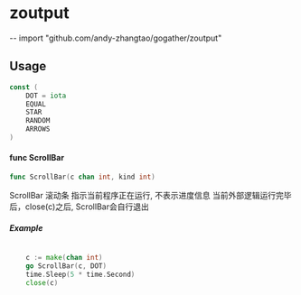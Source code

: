 # zoutput
--
    import "github.com/andy-zhangtao/gogather/zoutput"


## Usage

```go
const (
	DOT = iota
	EQUAL
	STAR
	RANDOM
	ARROWS
)
```

#### func  ScrollBar

```go
func ScrollBar(c chan int, kind int)
```
ScrollBar 滚动条 指示当前程序正在运行, 不表示进度信息 当前外部逻辑运行完毕后，close(c)之后, ScrollBar会自行退出

##### Example

```go

    c := make(chan int)
    go ScrollBar(c, DOT)
    time.Sleep(5 * time.Second)
    close(c)

```
